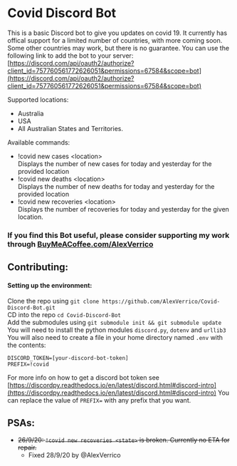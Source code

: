 # Covid Discord Bot

This is a basic Discord bot to give you updates on covid 19. It currently has offical support for a limited number of countries, with more coming soon. Some other countries may work, but there is no guarantee. You can use the following link to add the bot to your server:
[https://discord.com/api/oauth2/authorize?client_id=757760561772626051&permissions=67584&scope=bot](https://discord.com/api/oauth2/authorize?client_id=757760561772626051&permissions=67584&scope=bot)

Supported locations:
* Australia
* USA
* All Australian States and Territories.

Available commands:

* !covid new cases &lt;location&gt;  
Displays the number of new cases for today and yesterday for the provided location
* !covid new deaths &lt;location&gt;  
Displays the number of new deaths for today and yesterday for the provided location
* !covid new recoveries &lt;location&gt;  
Displays the number of recoveries for today and yesterday for the given location.


### If you find this Bot useful, please consider supporting my work through [BuyMeACoffee.com/AlexVerrico](https://www.buymeacoffee.com/AlexVerrico)

## Contributing:

#### Setting up the environment:
Clone the repo using `git clone https://github.com/AlexVerrico/Covid-Discord-Bot.git`  
CD into the repo `cd Covid-Discord-Bot`  
Add the submodules using `git submodule init && git submodule update`  
You will need to install the python modules `discord.py`, `dotenv` and `urllib3`  
You will also need to create a file in your home directory named `.env` with the contents:  
```
DISCORD_TOKEN=[your-discord-bot-token]
PREFIX=!covid
```  
For more info on how to get a discord bot token see [https://discordpy.readthedocs.io/en/latest/discord.html#discord-intro](https://discordpy.readthedocs.io/en/latest/discord.html#discord-intro)
You can replace the value of `PREFIX=` with any prefix that you want.

## PSAs:
 - ~~26/9/20: `!covid new recoveries <state>` is broken. Currently no ETA for repair.~~
    - Fixed 28/9/20 by @AlexVerrico
 
